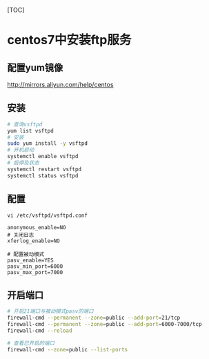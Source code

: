 [TOC]

# centos7中安装ftp服务

## 配置yum镜像 
<http://mirrors.aliyun.com/help/centos>

## 安装

```bash
# 查询vsftpd
yum list vsftpd
# 安装
sudo yum install -y vsftpd
# 开机启动
systemctl enable vsftpd
# 启停及状态
systemctl restart vsftpd
systemctl status vsftpd
```

## 配置

`vi /etc/vsftpd/vsftpd.conf` 

```properties
anonymous_enable=NO
# 关闭日志
xferlog_enable=NO

# 配置被动模式
pasv_enable=YES
pasv_min_port=6000
pasv_max_port=7000
```

## 开启端口

```bash
# 开启21端口与被动模式pasv的端口 
firewall-cmd --permanent --zone=public --add-port=21/tcp
firewall-cmd --permanent --zone=public --add-port=6000-7000/tcp
firewall-cmd --reload

# 查看已开启的端口
firewall-cmd --zone=public --list-ports
```

